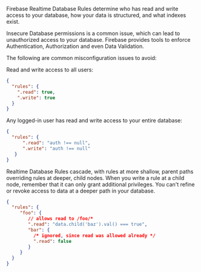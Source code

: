 Firebase Realtime Database Rules determine who has read and write access to your database, how your data is structured, and what indexes exist.

Insecure Database permissions is a common issue, which can lead to unauthorized access to your database. Firebase
provides tools to enforce Authentication, Authorization and even Data Validation.

The following are common misconfiguration issues to avoid:

Read and write access to all users:

```json
{
  "rules": {
    ".read": true,
    ".write": true
  }
}
```

Any logged-in user has read and write access to your entire database:

```json
{
  "rules": {
      ".read": "auth !== null",
      ".write": "auth !== null"
   }
}
```

Realtime Database Rules cascade, with rules at more shallow, parent paths overriding rules at deeper, child nodes. 
When you write a rule at a child node, remember that it can only grant additional privileges. You can't refine or 
revoke access to data at a deeper path in your database.

```json
{
  "rules": {
     "foo": {
        // allows read to /foo/*
        ".read": "data.child('baz').val() === true",
        "bar": {
          /* ignored, since read was allowed already */
          ".read": false
        }
     }
  }
}
```
